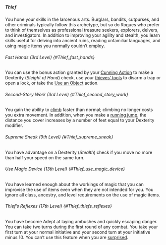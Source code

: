 ##### Thief

You hone your skills in the larcenous arts.
Burglars, bandits, cutpurses, and other criminals typically follow this archetype, but so do Rogues who prefer to think of themselves as professional treasure seekers, explorers, delvers, and investigators.
In addition to improving your agility and stealth, you learn skills useful for delving into ancient ruins, reading unfamiliar languages, and using magic items you normally couldn’t employ.

###### Fast Hands (3rd Level) {#Thief_fast_hands}

You can use the bonus action granted by your [Cunning Action](#Rogue_cunning_action) to make a Dexterity (_Sleight of Hand_) check, use your [thieves’ tools](#Tools_tools) to disarm a trap or open a lock, or take the [Use an Object](#Combat_Actions_use_an_object) action.

###### Second-Story Work (3rd Level) {#Thief_second_story_work}

You gain the ability to [climb](#Exploration_Movement_climbing_swimming_and_crawling) faster than normal; climbing no longer costs you extra movement.
In addition, when you make a [running jump](#Exploration_Movement_jumping), the distance you cover increases by a number of feet equal to your Dexterity modifier.

###### Supreme Sneak (9th Level) {#Thief_supreme_sneak}

You have advantage on a Dexterity (_Stealth_) check if you move no more than half your speed on the same turn.

###### Use Magic Device (13th Level) {#Thief_use_magic_device}

You have learned enough about the workings of magic that you can improvise the use of items even when they are not intended for you.
You ignore all class, ancestry, and level requirements on the use of magic items.

<!-- spell-checker:words thiefs -->
###### Thief’s Reflexes (17th Level) {#Thief_thiefs_reflexes}

You have become Adept at laying ambushes and quickly escaping danger.
You can take two turns during the first round of any combat.
You take your first turn at your normal initiative and your second turn at your initiative minus 10.
You can’t use this feature when you are [surprised](#Combat_General_Terms_surprise).
